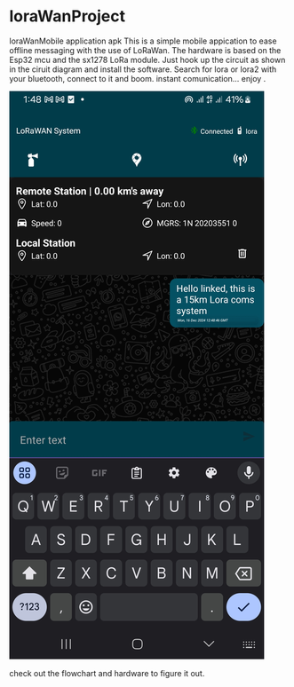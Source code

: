 # loraWanProject
loraWanMobile application apk
This is a simple mobile appication to ease offline messaging with the use of LoRaWan. The hardware is based on the Esp32 mcu and the sx1278 LoRa module. Just hook up the circuit as shown in the ciruit diagram and install the software. Search for lora or lora2 with your bluetooth, connect to it and boom. instant comunication...
enjoy
. 

![alt text](https://github.com/emmanuelsheshi/loraWanProject/blob/a5143ad0e19b1c31436993a4b3ddaee81bd84186/Screenshot_20241216_134855_loraApp.jpg)


check out the flowchart and hardware to figure it out.
